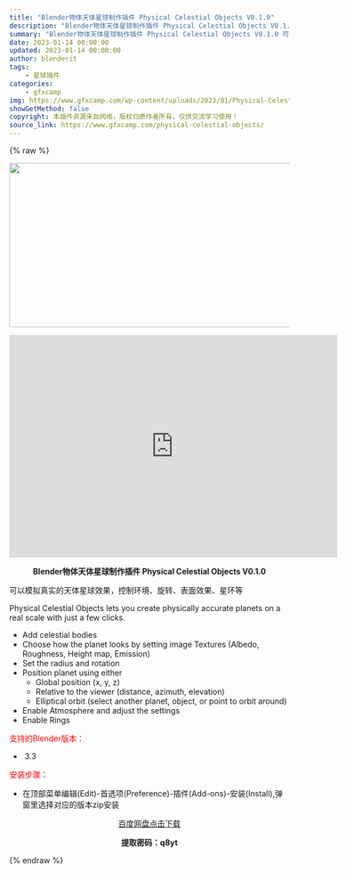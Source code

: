 ```yaml
---
title: "Blender物体天体星球制作插件 Physical Celestial Objects V0.1.0"
description: "Blender物体天体星球制作插件 Physical Celestial Objects V0.1.0 可以模拟真实的天体星球效果，控制环境、旋转、表面效果、星环等 Physical Celestia..."
summary: "Blender物体天体星球制作插件 Physical Celestial Objects V0.1.0 可以模拟真实的天体星球效果，控制环境、旋转、表面效果、星环等 Physical Celestia..."
date: 2023-01-14 00:00:00
updated: 2023-01-14 00:00:00
author: blenderit
tags: 
    - 星球插件
categories:
    - gfxcamp
img: https://www.gfxcamp.com/wp-content/uploads/2023/01/Physical-Celestial-Objects.jpg
showGetMethod: false
copyright: 本插件资源来自网络，版权归原作者所有，仅供交流学习使用！
source_link: https://www.gfxcamp.com/physical-celestial-objects/
---
```


{% raw %}
<div><p><img decoding="async" class="aligncenter size-full wp-image-109476" src="https://www.gfxcamp.com/wp-content/uploads/2023/01/Physical-Celestial-Objects.jpg" data-src="https://www.gfxcamp.com/wp-content/uploads/2023/01/Physical-Celestial-Objects.jpg" alt="" width="590" height="295" data-srcset="https://www.gfxcamp.com/wp-content/uploads/2023/01/Physical-Celestial-Objects.jpg 590w, https://www.gfxcamp.com/wp-content/uploads/2023/01/Physical-Celestial-Objects-150x75.jpg 150w" data-sizes="(max-width: 590px) 100vw, 590px"></p><p style="text-align: center;"><iframe loading="lazy" src="https://player.youku.com/embed/XNTkzMzg2ODkzNg==" width="590" height="400" frameborder="0" allowfullscreen="allowfullscreen" data-mce-fragment="1"></iframe></p><p style="text-align: center;"><strong>Blender物体天体星球制作插件 Physical Celestial Objects V0.1.0</strong></p><p>可以模拟真实的天体星球效果，控制环境、旋转、表面效果、星环等</p><p>Physical Celestial Objects lets you create physically accurate planets on a real scale with just a few clicks.</p><ul>
<li>Add celestial bodies</li>
<li>Choose how the planet looks by setting image Textures (Albedo, Roughness, Height map, Emission)</li>
<li>Set the radius and rotation</li>
<li>Position planet using either
<ul>
<li>Global position (x, y, z)</li>
<li>Relative to the viewer (distance, azimuth, elevation)</li>
<li>Elliptical orbit (select another planet, object, or point to orbit around)</li>
</ul>
</li>
<li>Enable Atmosphere and adjust the settings</li>
<li>Enable Rings</li>
</ul><p style="text-align: left;"><span style="color: #ff0000;">支持的Blender版本：</span></p><ul>
<li style="text-align: left;"> 3.3</li>
</ul><p style="text-align: left;"><span style="color: #ff0000;">安装步骤：</span></p><ul>
<li>在顶部菜单编辑(Edit)-首选项(Preference)-插件(Add-ons)-安装(Install),弹窗里选择对应的版本zip安装</li>
</ul><p style="text-align: center;"><a class="maxbutton-3 maxbutton maxbutton-baidu" target="_blank" rel="noopener" href="https://pan.baidu.com/s/1mbJ4uvViNyhBf9L9XVsYVw?pwd=q8yt"><span class="mb-text">百度网盘点击下载</span></a></p><p style="text-align: center;"><strong>提取密码：q8yt</strong></p></div>
<div style="display: none">gfxcamp</div>
{% endraw %}